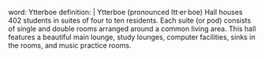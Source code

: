 word: Ytterboe
definition: |
  Ytterboe (pronounced Itt·er·boe) Hall houses 402 students in suites of four to ten residents. Each suite (or pod) consists of single and double rooms arranged around a common living area. This hall features a beautiful main lounge, study lounges, computer facilities, sinks in the rooms, and music practice rooms.
